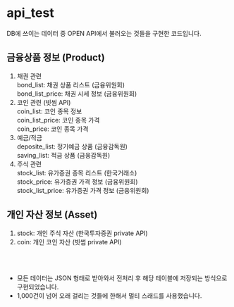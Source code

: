 # api_test
DB에 쓰이는 데이터 중 OPEN API에서 불러오는 것들을 구현한 코드입니다.

## 금융상품 정보 (Product)
1. 채권 관련<br>
   bond_list: 채권 상품 리스트 (금융위원회)<br>
   bond_list_price: 채권 시세 정보 (금융위원회)<br>
2. 코인 관련 (빗썸 API)<br>
   coin_list: 코인 종목 정보<br>
   coin_list_price: 코인 종목 가격<br>
   coin_price: 코인 종목 가격<br>
3. 예금/적금<br>
  deposite_list: 정기예금 상품 (금융감독원)<br>
  saving_list: 적금 상품 (금융감독원)<br>
4. 주식 관련<br>
  stock_list: 유가증권 종목 리스트 (한국거래소)<br>
  stock_price: 유가증권 가격 정보 (금융위원회)<br>
  stock_list_price: 유가증권 가격 정보 (금융위원회)<br>

## 개인 자산 정보 (Asset)<br>
1. stock: 개인 주식 자산 (한국투자증권 private API)<br>
2. coin: 개인 코인 자산 (빗썸 private API)<br>

<br><br>
* 모든 데이터는 JSON 형태로 받아와서 전처리 후 해당 테이블에 저장되는 방식으로 구현되었습니다.<br>
* 1,000건이 넘어 오래 걸리는 것들에 한해서 멀티 스래드를 사용했습니다.
